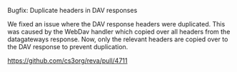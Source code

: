 Bugfix: Duplicate headers in DAV responses

We fixed an issue where the DAV response headers were duplicated. This was caused by the WebDav handler which copied over all headers from the datagateways response. Now, only the relevant headers are copied over to the DAV response to prevent duplication.

https://github.com/cs3org/reva/pull/4711
